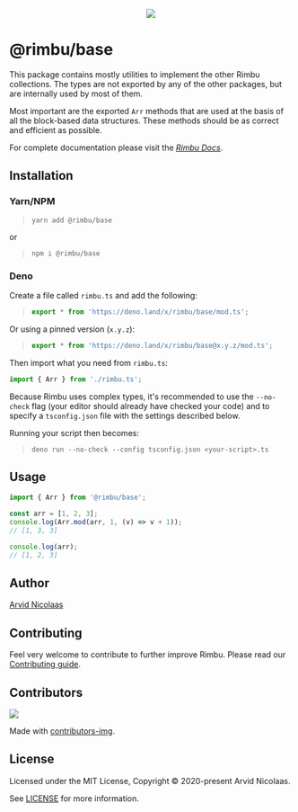 <p align="center">
    <img src="https://github.com/rimbu-org/rimbu/raw/main/assets/rimbu_logo.svg" />
</p>

# @rimbu/base

This package contains mostly utilities to implement the other Rimbu collections. The types are not exported by any of the other packages, but are internally used by most of them.

Most important are the exported `Arr` methods that are used at the basis of all the block-based data structures. These methods should be as correct and efficient as possible.

For complete documentation please visit the _[Rimbu Docs](https://rimbu.org)_.

## Installation

### Yarn/NPM

> `yarn add @rimbu/base`

or

> `npm i @rimbu/base`

### Deno

Create a file called `rimbu.ts` and add the following:

> ```ts
> export * from 'https://deno.land/x/rimbu/base/mod.ts';
> ```

Or using a pinned version (`x.y.z`):

> ```ts
> export * from 'https://deno.land/x/rimbu/base@x.y.z/mod.ts';
> ```

Then import what you need from `rimbu.ts`:

```ts
import { Arr } from './rimbu.ts';
```

Because Rimbu uses complex types, it's recommended to use the `--no-check` flag (your editor should already have checked your code) and to specify a `tsconfig.json` file with the settings described below.

Running your script then becomes:

> `deno run --no-check --config tsconfig.json <your-script>.ts`

## Usage

```ts
import { Arr } from '@rimbu/base';

const arr = [1, 2, 3];
console.log(Arr.mod(arr, 1, (v) => v + 1));
// [1, 3, 3]

console.log(arr);
// [1, 2, 3]
```

## Author

[Arvid Nicolaas](https://github.com/vitoke)

## Contributing

Feel very welcome to contribute to further improve Rimbu. Please read our [Contributing guide](../../CONTRIBUTING.md).

## Contributors

<img src = "https://contrib.rocks/image?repo=vitoke/iternal"/>

Made with [contributors-img](https://contrib.rocks).

## License

Licensed under the MIT License, Copyright © 2020-present Arvid Nicolaas.

See [LICENSE](./LICENSE) for more information.
